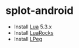 splot-android
=============

- Install [Lua](http://www.lua.org) 5.3.x
- Install [LuaRocks](http://luarocks.org)
- Install [LPeg](http://www.inf.puc-rio.br/~roberto/lpeg/)
